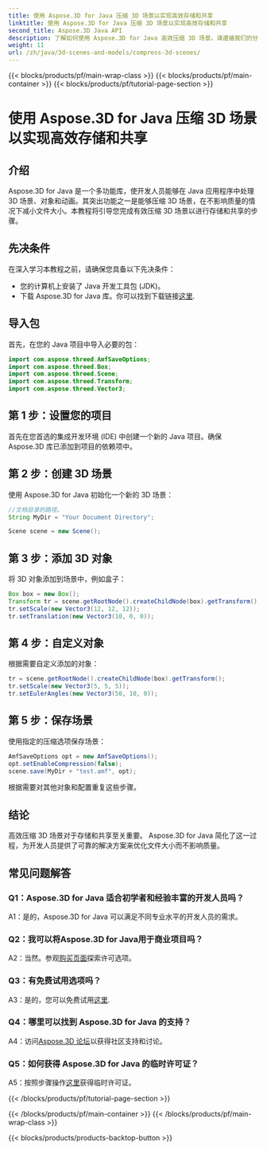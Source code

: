 ```yaml
---
title: 使用 Aspose.3D for Java 压缩 3D 场景以实现高效存储和共享
linktitle: 使用 Aspose.3D for Java 压缩 3D 场景以实现高效存储和共享
second_title: Aspose.3D Java API
description: 了解如何使用 Aspose.3D for Java 高效压缩 3D 场景。请遵循我们的分步指南以实现最佳存储和共享。
weight: 11
url: /zh/java/3d-scenes-and-models/compress-3d-scenes/
---
```


{{< blocks/products/pf/main-wrap-class >}}
{{< blocks/products/pf/main-container >}}
{{< blocks/products/pf/tutorial-page-section >}}

# 使用 Aspose.3D for Java 压缩 3D 场景以实现高效存储和共享

## 介绍

Aspose.3D for Java 是一个多功能库，使开发人员能够在 Java 应用程序中处理 3D 场景、对象和动画。其突出功能之一是能够压缩 3D 场景，在不影响质量的情况下减小文件大小。本教程将引导您完成有效压缩 3D 场景以进行存储和共享的步骤。

## 先决条件

在深入学习本教程之前，请确保您具备以下先决条件：

- 您的计算机上安装了 Java 开发工具包 (JDK)。
- 下载 Aspose.3D for Java 库。你可以找到下载链接[这里](https://releases.aspose.com/3d/java/).

## 导入包

首先，在您的 Java 项目中导入必要的包：

```java
import com.aspose.threed.AmfSaveOptions;
import com.aspose.threed.Box;
import com.aspose.threed.Scene;
import com.aspose.threed.Transform;
import com.aspose.threed.Vector3;
```

## 第 1 步：设置您的项目

首先在您首选的集成开发环境 (IDE) 中创建一个新的 Java 项目。确保 Aspose.3D 库已添加到项目的依赖项中。

## 第 2 步：创建 3D 场景

使用 Aspose.3D for Java 初始化一个新的 3D 场景：

```java
//文档目录的路径。
String MyDir = "Your Document Directory";

Scene scene = new Scene();
```

## 第 3 步：添加 3D 对象

将 3D 对象添加到场景中，例如盒子：

```java
Box box = new Box();
Transform tr = scene.getRootNode().createChildNode(box).getTransform();
tr.setScale(new Vector3(12, 12, 12));
tr.setTranslation(new Vector3(10, 0, 0));
```

## 第 4 步：自定义对象

根据需要自定义添加的对象：

```java
tr = scene.getRootNode().createChildNode(box).getTransform();
tr.setScale(new Vector3(5, 5, 5));
tr.setEulerAngles(new Vector3(50, 10, 0));
```

## 第 5 步：保存场景

使用指定的压缩选项保存场景：

```java
AmfSaveOptions opt = new AmfSaveOptions();
opt.setEnableCompression(false);
scene.save(MyDir + "test.amf", opt);
```

根据需要对其他对象和配置重复这些步骤。

## 结论

高效压缩 3D 场景对于存储和共享至关重要。 Aspose.3D for Java 简化了这一过程，为开发人员提供了可靠的解决方案来优化文件大小而不影响质量。

## 常见问题解答

### Q1：Aspose.3D for Java 适合初学者和经验丰富的开发人员吗？

A1：是的，Aspose.3D for Java 可以满足不同专业水平的开发人员的需求。

### Q2：我可以将Aspose.3D for Java用于商业项目吗？

 A2：当然。参观[购买页面](https://purchase.aspose.com/buy)探索许可选项。

### Q3：有免费试用选项吗？

A3：是的，您可以免费试用[这里](https://releases.aspose.com/).

### Q4：哪里可以找到 Aspose.3D for Java 的支持？

 A4：访问[Aspose.3D 论坛](https://forum.aspose.com/c/3d/18)以获得社区支持和讨论。

### Q5：如何获得 Aspose.3D for Java 的临时许可证？

 A5：按照步骤操作[这里](https://purchase.aspose.com/temporary-license/)获得临时许可证。

{{< /blocks/products/pf/tutorial-page-section >}}

{{< /blocks/products/pf/main-container >}}
{{< /blocks/products/pf/main-wrap-class >}}

{{< blocks/products/products-backtop-button >}}
